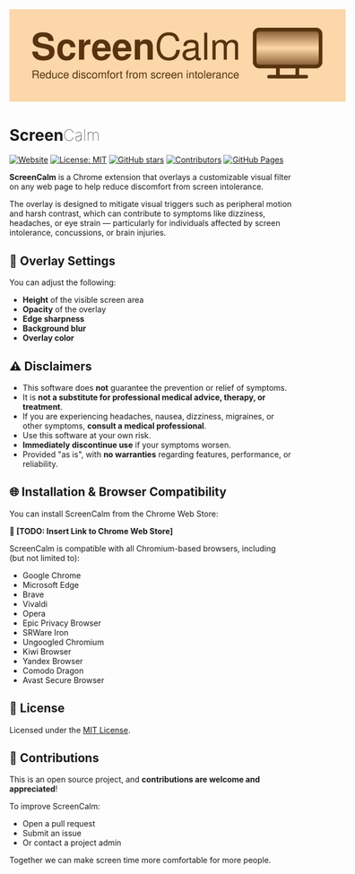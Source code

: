 <img src="docs/banner.svg" alt="ScreenCalm banner" style="max-width: 600px" />

# Screen<span style="font-weight: 100">Calm</span>

[![Website](https://img.shields.io/website?url=https%3A%2F%2Fscreencalm.org&label=Live%20Site)](https://screencalm.org)
[![License: MIT](https://img.shields.io/badge/license-MIT-green.svg)](https://opensource.org/licenses/MIT)
[![GitHub stars](https://img.shields.io/github/stars/YOUR_USERNAME/screencalm?style=social)](https://github.com/YOUR_USERNAME/screencalm/stargazers)
[![Contributors](https://img.shields.io/github/contributors/YOUR_USERNAME/screencalm)](https://github.com/YOUR_USERNAME/screencalm/graphs/contributors)
[![GitHub Pages](https://img.shields.io/badge/deployed-GitHub%20Pages-blue)](https://screencalm.org)

**ScreenCalm** is a Chrome extension that overlays a customizable visual filter on any web page to help reduce discomfort from screen intolerance.

The overlay is designed to mitigate visual triggers such as peripheral motion and harsh contrast, which can contribute to symptoms like dizziness, headaches, or eye strain — particularly for individuals affected by screen intolerance, concussions, or brain injuries.

## 🔧 Overlay Settings

You can adjust the following:

- **Height** of the visible screen area
- **Opacity** of the overlay
- **Edge sharpness**
- **Background blur**
- **Overlay color**

## ⚠️ Disclaimers

- This software does **not** guarantee the prevention or relief of symptoms.
- It is **not a substitute for professional medical advice, therapy, or treatment**.
- If you are experiencing headaches, nausea, dizziness, migraines, or other symptoms, **consult a medical professional**.
- Use this software at your own risk.
- **Immediately discontinue use** if your symptoms worsen.
- Provided "as is", with **no warranties** regarding features, performance, or reliability.

## 🌐 Installation & Browser Compatibility

You can install ScreenCalm from the Chrome Web Store:

**🔗 [TODO: Insert Link to Chrome Web Store]**

ScreenCalm is compatible with all Chromium-based browsers, including (but not limited to):

- Google Chrome
- Microsoft Edge
- Brave
- Vivaldi
- Opera
- Epic Privacy Browser
- SRWare Iron
- Ungoogled Chromium
- Kiwi Browser
- Yandex Browser
- Comodo Dragon
- Avast Secure Browser

## 📝 License

Licensed under the [MIT License](https://mit-license.org/).

## 🤝 Contributions

This is an open source project, and **contributions are welcome and appreciated**!

To improve ScreenCalm:
- Open a pull request
- Submit an issue
- Or contact a project admin

Together we can make screen time more comfortable for more people.
